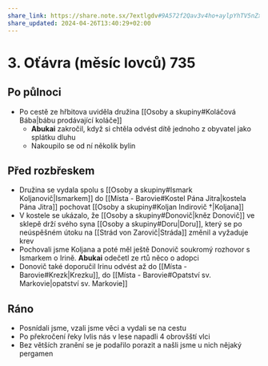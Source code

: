 ```yaml
---
share_link: https://share.note.sx/7extlgdv#9A572f2Qav3v4ho+aylpYhTV5nZxBGgNL9M6eWC0KDo
share_updated: 2024-04-26T13:40:29+02:00
---
```

# 3. Oťávra (měsíc lovců) 735
## Po půlnoci
- Po cestě ze hřbitova uviděla družina [[Osoby a skupiny#Koláčová Bába|bábu prodávající koláče]]
	- **Abukai** zakročil, když si chtěla odvést dítě jednoho z obyvatel jako splátku dluhu
	- Nakoupilo se od ní několik bylin

## Před rozbřeskem
- Družina se vydala spolu s [[Osoby a skupiny#Ismark Koljanovič|Ismarkem]] do [[Místa - Barovie#Kostel Pána Jitra|kostela Pána Jitra]] pochovat [[Osoby a skupiny#Koljan Indirovič †|Koljana]]
- V kostele se ukázalo, že [[Osoby a skupiny#Donovič|kněz Donovič]] ve sklepě drží svého syna [[Osoby a skupiny#Doru|Doru]], který se po neúspěšném útoku na [[Strád von Zarovič|Stráda]] změnil a vyžaduje krev
- Pochovali jsme Koljana a poté měl ještě Donovič soukromý rozhovor s Ismarkem o Irině. **Abukai** odečetl ze rtů něco o adopci
- Donovič také doporučil Irinu odvést až do [[Místa - Barovie#Krezk|Krezku]], do [[Místa - Barovie#Opatství sv. Markovie|opatství sv. Markovie]]

## Ráno
- Posnídali jsme, vzali jsme věci a vydali se na cestu
- Po překročení řeky Ivlis nás v lese napadli 4 obrovšští vlci
- Bez větších zranění se je podařilo porazit a našli jsme u nich nějaký pergamen
